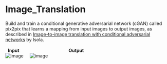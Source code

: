# Image_Translation
Build and train a conditional generative adversarial network (cGAN) called pix2pix that learns a mapping from input images to output images, as described in [Image-to-image translation with conditional adversarial networks](https://arxiv.org/abs/1611.07004) by Isola. <br><br>
&nbsp;&nbsp;**Input** &nbsp;&nbsp;&nbsp;&nbsp;&nbsp;&nbsp;&nbsp;&nbsp;&nbsp;&nbsp;&nbsp;&nbsp;&nbsp;&nbsp;&nbsp;&nbsp;&nbsp;&nbsp;&nbsp;&nbsp;&nbsp;&nbsp;&nbsp;&nbsp;&nbsp;&nbsp;&nbsp;&nbsp;&nbsp;&nbsp;&nbsp;&nbsp;&nbsp;&nbsp;&nbsp;&nbsp;&nbsp;
**Output** <br>
![image](https://user-images.githubusercontent.com/47007177/128763812-ef8bfe18-ae99-4597-b582-7666fc28814d.png)&nbsp;&nbsp;&nbsp;&nbsp;
![image](https://user-images.githubusercontent.com/47007177/128763748-a01beda9-a0ba-4923-9602-0ebe5206a005.png)
